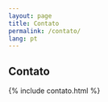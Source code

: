 ```yaml
---
layout: page
title: Contato
permalink: /contato/
lang: pt
---
```


## Contato
 

{% include contato.html %}

